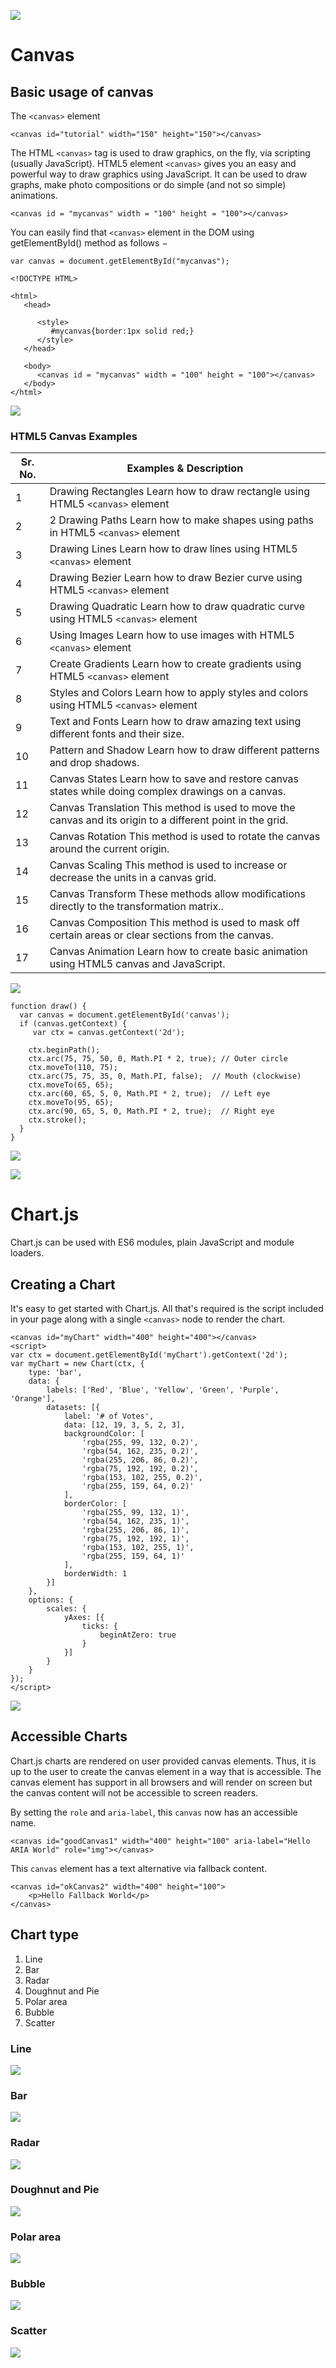 ![](https://cdnp3.stackassets.com/1f9afe93437a36a0e82ca18ba25a5e0e866a1de0/store/31db3fecd4649bf094fa02b5552cdb5730f332822218d8b778f333c8e82e/f9307202ca774a92107cdb0e6f831e25b9570643_main_hero_image.jpg)

# Canvas

## Basic usage of canvas

The `<canvas>` element

```
<canvas id="tutorial" width="150" height="150"></canvas>
```

The HTML `<canvas>` tag is used to draw graphics, on the fly, via scripting (usually JavaScript).
HTML5 element `<canvas>` gives you an easy and powerful way to draw graphics using JavaScript. It can be used to draw graphs, make photo compositions or do simple (and not so simple) animations.

```
<canvas id = "mycanvas" width = "100" height = "100"></canvas>
```

You can easily find that `<canvas>` element in the DOM using getElementById() method as follows −

```
var canvas = document.getElementById("mycanvas");
```

```
<!DOCTYPE HTML>

<html>
   <head>
   
      <style>
         #mycanvas{border:1px solid red;}
      </style>
   </head>
   
   <body>
      <canvas id = "mycanvas" width = "100" height = "100"></canvas>
   </body>
</html>
```

![](https://s16458.pcdn.co/wp-content/uploads/images/u6/pdfgeneratorsdk_js_pdf_draw_rectangle.png)

### HTML5 Canvas Examples

| Sr. No.  |  Examples & Description |
|---|---|
| 1  | Drawing Rectangles Learn how to draw rectangle using HTML5 `<canvas>` element  |
| 2  |  2	Drawing Paths Learn how to make shapes using paths in HTML5 `<canvas>` element |
| 3  | Drawing Lines Learn how to draw lines using HTML5 `<canvas>` element  |
| 4  | Drawing Bezier Learn how to draw Bezier curve using HTML5 `<canvas>` element  |
| 5  |  Drawing Quadratic Learn how to draw quadratic curve using HTML5 `<canvas>` element |
| 6  |  Using Images Learn how to use images with HTML5 `<canvas>` element |
| 7  | Create Gradients Learn how to create gradients using HTML5 `<canvas>` element  |
| 8  |  Styles and Colors Learn how to apply styles and colors using HTML5 `<canvas>` element |
| 9  |  Text and Fonts Learn how to draw amazing text using different fonts and their size. |
| 10  |  Pattern and Shadow Learn how to draw different patterns and drop shadows. |
| 11  |  Canvas States Learn how to save and restore canvas states while doing complex drawings on a canvas. |
| 12  |  Canvas Translation This method is used to move the canvas and its origin to a different point in the grid. |
| 13  |  Canvas Rotation This method is used to rotate the canvas around the current origin. |
| 14 |  Canvas Scaling This method is used to increase or decrease the units in a canvas grid. |
| 15 |  Canvas Transform These methods allow modifications directly to the transformation matrix.. |
| 16 |  Canvas Composition This method is used to mask off certain areas or clear sections from the canvas. |
| 17 |  Canvas Animation Learn how to create basic animation using HTML5 canvas and JavaScript. |


![](https://www.researchgate.net/profile/Curran_Kelleher/publication/262398551/figure/fig5/AS:666687049306144@1535961987543/Example-code-for-HTML5-Canvas.png)


```
function draw() {
  var canvas = document.getElementById('canvas');
  if (canvas.getContext) {
     var ctx = canvas.getContext('2d');

    ctx.beginPath();
    ctx.arc(75, 75, 50, 0, Math.PI * 2, true); // Outer circle
    ctx.moveTo(110, 75);
    ctx.arc(75, 75, 35, 0, Math.PI, false);  // Mouth (clockwise)
    ctx.moveTo(65, 65);
    ctx.arc(60, 65, 5, 0, Math.PI * 2, true);  // Left eye
    ctx.moveTo(95, 65);
    ctx.arc(90, 65, 5, 0, Math.PI * 2, true);  // Right eye
    ctx.stroke();
  }
}
```

![](https://mdn.mozillademos.org/files/252/Canvas_smiley.png)


![](https://i.ytimg.com/vi/AcoUu3bgKgM/maxresdefault.jpg)

# Chart.js

Chart.js can be used with ES6 modules, plain JavaScript and module loaders.

## Creating a Chart
It's easy to get started with Chart.js. All that's required is the script included in your page along with a single `<canvas>` node to render the chart.


```
<canvas id="myChart" width="400" height="400"></canvas>
<script>
var ctx = document.getElementById('myChart').getContext('2d');
var myChart = new Chart(ctx, {
    type: 'bar',
    data: {
        labels: ['Red', 'Blue', 'Yellow', 'Green', 'Purple', 'Orange'],
        datasets: [{
            label: '# of Votes',
            data: [12, 19, 3, 5, 2, 3],
            backgroundColor: [
                'rgba(255, 99, 132, 0.2)',
                'rgba(54, 162, 235, 0.2)',
                'rgba(255, 206, 86, 0.2)',
                'rgba(75, 192, 192, 0.2)',
                'rgba(153, 102, 255, 0.2)',
                'rgba(255, 159, 64, 0.2)'
            ],
            borderColor: [
                'rgba(255, 99, 132, 1)',
                'rgba(54, 162, 235, 1)',
                'rgba(255, 206, 86, 1)',
                'rgba(75, 192, 192, 1)',
                'rgba(153, 102, 255, 1)',
                'rgba(255, 159, 64, 1)'
            ],
            borderWidth: 1
        }]
    },
    options: {
        scales: {
            yAxes: [{
                ticks: {
                    beginAtZero: true
                }
            }]
        }
    }
});
</script>

```

![](https://cdn.mos.cms.futurecdn.net/S5bicwPe8vbP9nt3iwAwwi.jpg)

## Accessible Charts

Chart.js charts are rendered on user provided canvas elements. Thus, it is up to the user to create the canvas element in a way that is accessible. The canvas element has support in all browsers and will render on screen but the canvas content will not be accessible to screen readers.


By setting the `role` and `aria-label`, this `canvas` now has an accessible name.

```
<canvas id="goodCanvas1" width="400" height="100" aria-label="Hello ARIA World" role="img"></canvas>
```

This `canvas` element has a text alternative via fallback content.

```
<canvas id="okCanvas2" width="400" height="100">
    <p>Hello Fallback World</p>
</canvas>
```


## Chart type
1. Line
2. Bar
3. Radar
4. Doughnut and Pie
5. Polar area
6. Bubble
7. Scatter


### Line 
![](https://cdn.wallstreetmojo.com/wp-content/uploads/2019/04/Line-Chart-Examples.png)

### Bar 
![](https://chartio.com/assets/dfd59f/tutorials/charts/grouped-bar-charts/c1fde6017511bbef7ba9bb245a113c07f8ff32173a7c0d742a4e1eac1930a3c5/grouped-bar-example-1.png)

### Radar 
![](https://www.researchgate.net/profile/Astrid_Buica/publication/327746307/figure/fig4/AS:672559683084291@1537362132393/Spider-web-plot-showing-the-aromatic-profile-of-the-combinations-DA-samples-including.png)

### Doughnut and Pie 
![](https://www.amcharts.com/wp-content/uploads/2013/11/demo_129_none.png)

### Polar area 
![](https://pnp.github.io/sp-dev-fx-controls-react/assets/PolarAreaChart.png)

### Bubble 
![](https://d2slcw3kip6qmk.cloudfront.net/marketing/blog/2017Q4/how-to-make-a-bubble-chart-in-excel/bubble-chart-template.png)

### Scatter 
![](https://upload.wikimedia.org/wikipedia/commons/thumb/a/af/Scatter_diagram_for_quality_characteristic_XXX.svg/1200px-Scatter_diagram_for_quality_characteristic_XXX.svg.png)